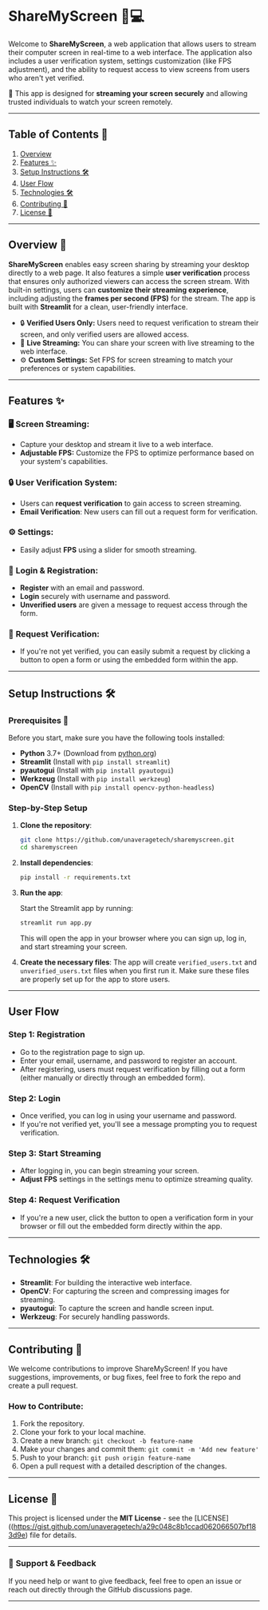 # ShareMyScreen 📱💻

Welcome to **ShareMyScreen**, a web application that allows users to stream their computer screen in real-time to a web interface. The application also includes a user verification system, settings customization (like FPS adjustment), and the ability to request access to view screens from users who aren't yet verified. 

🚀 This app is designed for **streaming your screen securely** and allowing trusted individuals to watch your screen remotely.

---

## Table of Contents 📑

1. [Overview](#overview)
2. [Features ✨](#features)
3. [Setup Instructions 🛠️](#setup-instructions)
4. [User Flow](#user-flow)
5. [Technologies 🛠️](#technologies)
6. [Contributing 🤝](#contributing)
7. [License 📄](#license)

---

## Overview 👀

**ShareMyScreen** enables easy screen sharing by streaming your desktop directly to a web page. It also features a simple **user verification** process that ensures only authorized viewers can access the screen stream. With built-in settings, users can **customize their streaming experience**, including adjusting the **frames per second (FPS)** for the stream. The app is built with **Streamlit** for a clean, user-friendly interface.

- 🔒 **Verified Users Only:** Users need to request verification to stream their screen, and only verified users are allowed access.
- 🎥 **Live Streaming:** You can share your screen with live streaming to the web interface.
- ⚙️ **Custom Settings:** Set FPS for screen streaming to match your preferences or system capabilities.

---

## Features ✨

### 🖥️ **Screen Streaming**:
- Capture your desktop and stream it live to a web interface.
- **Adjustable FPS:** Customize the FPS to optimize performance based on your system's capabilities.

### 🔒 **User Verification System**:
- Users can **request verification** to gain access to screen streaming.
- **Email Verification**: New users can fill out a request form for verification.

### ⚙️ **Settings**:
- Easily adjust **FPS** using a slider for smooth streaming.
  
### 🔑 **Login & Registration**:
- **Register** with an email and password.
- **Login** securely with username and password.
- **Unverified users** are given a message to request access through the form.

### 📝 **Request Verification**:
- If you're not yet verified, you can easily submit a request by clicking a button to open a form or using the embedded form within the app.

---

## Setup Instructions 🛠️

### Prerequisites 🔑
Before you start, make sure you have the following tools installed:
- **Python** 3.7+ (Download from [python.org](https://www.python.org/downloads/))
- **Streamlit** (Install with `pip install streamlit`)
- **pyautogui** (Install with `pip install pyautogui`)
- **Werkzeug** (Install with `pip install werkzeug`)
- **OpenCV** (Install with `pip install opencv-python-headless`)

### Step-by-Step Setup

1. **Clone the repository**:

    ```bash
    git clone https://github.com/unaveragetech/sharemyscreen.git
    cd sharemyscreen
    ```

2. **Install dependencies**:

    ```bash
    pip install -r requirements.txt
    ```

3. **Run the app**:

    Start the Streamlit app by running:

    ```bash
    streamlit run app.py
    ```

    This will open the app in your browser where you can sign up, log in, and start streaming your screen.

4. **Create the necessary files**:
    The app will create `verified_users.txt` and `unverified_users.txt` files when you first run it. Make sure these files are properly set up for the app to store users.

---

## User Flow

### Step 1: **Registration**
- Go to the registration page to sign up.
- Enter your email, username, and password to register an account.
- After registering, users must request verification by filling out a form (either manually or directly through an embedded form).

### Step 2: **Login**
- Once verified, you can log in using your username and password.
- If you're not verified yet, you'll see a message prompting you to request verification.

### Step 3: **Start Streaming**
- After logging in, you can begin streaming your screen.
- **Adjust FPS** settings in the settings menu to optimize streaming quality.

### Step 4: **Request Verification**
- If you're a new user, click the button to open a verification form in your browser or fill out the embedded form directly within the app.

---

## Technologies 🛠️

- **Streamlit**: For building the interactive web interface.
- **OpenCV**: For capturing the screen and compressing images for streaming.
- **pyautogui**: To capture the screen and handle screen input.
- **Werkzeug**: For securely handling passwords.

---

## Contributing 🤝

We welcome contributions to improve ShareMyScreen! If you have suggestions, improvements, or bug fixes, feel free to fork the repo and create a pull request.

### How to Contribute:
1. Fork the repository.
2. Clone your fork to your local machine.
3. Create a new branch: `git checkout -b feature-name`
4. Make your changes and commit them: `git commit -m 'Add new feature'`
5. Push to your branch: `git push origin feature-name`
6. Open a pull request with a detailed description of the changes.

---

## License 📄

This project is licensed under the **MIT License** - see the [LICENSE]((https://gist.github.com/unaveragetech/a29c048c8b1ccad062066507bf183d9e) file for details.

---

### 💬 **Support & Feedback**
If you need help or want to give feedback, feel free to open an issue or reach out directly through the GitHub discussions page.

---

